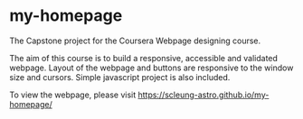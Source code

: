 # my-homepage

The Capstone project for the Coursera Webpage designing course. 

The aim of this course is to build a responsive, accessible and validated webpage.
Layout of the webpage and buttons are responsive to the window size and cursors.
Simple javascript project is also included. 

To view the webpage, please visit https://scleung-astro.github.io/my-homepage/ 
